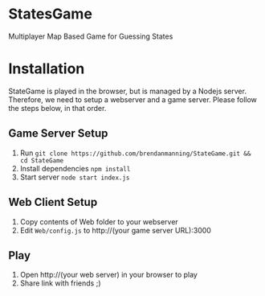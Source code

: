 # StatesGame
Multiplayer Map Based Game for Guessing States

# Installation
StateGame is played in the browser, but is managed by a Nodejs server. Therefore, we need to setup a webserver and a game server. Please follow the steps below, in that order.

## Game Server Setup
1. Run `git clone https://github.com/brendanmanning/StateGame.git && cd StateGame`
2. Install dependencies `npm install`
3. Start server `node start index.js`

## Web Client Setup
1. Copy contents of Web folder to your webserver
2. Edit `Web/config.js` to http://(your game server URL):3000

## Play
1. Open http://(your web server) in your browser to play
2. Share link with friends ;)
